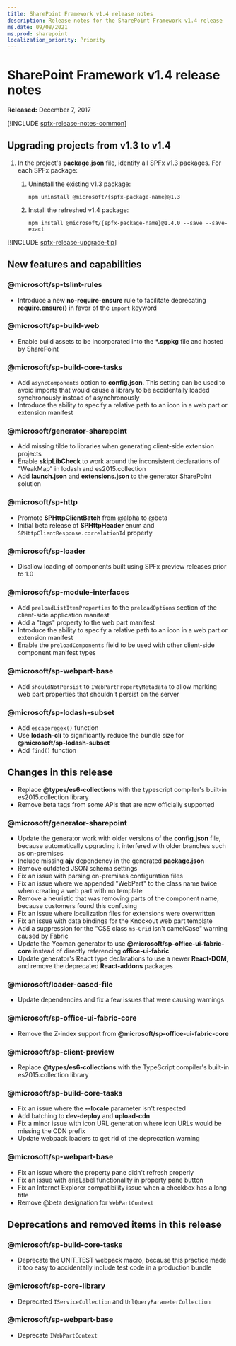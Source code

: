 ```yaml
---
title: SharePoint Framework v1.4 release notes
description: Release notes for the SharePoint Framework v1.4 release
ms.date: 09/08/2021
ms.prod: sharepoint
localization_priority: Priority
---
```

# SharePoint Framework v1.4 release notes

**Released:** December 7, 2017

[!INCLUDE [spfx-release-notes-common](../../includes/snippets/spfx-release-notes-common.md)]

## Upgrading projects from v1.3 to v1.4

1. In the project's **package.json** file, identify all SPFx v1.3 packages. For each SPFx package:
    1. Uninstall the existing v1.3 package:

        ```console
        npm uninstall @microsoft/{spfx-package-name}@1.3
        ```

    1. Install the refreshed v1.4 package:

        ```console
        npm install @microsoft/{spfx-package-name}@1.4.0 --save --save-exact
        ```

[!INCLUDE [spfx-release-upgrade-tip](../../includes/snippets/spfx-release-upgrade-tip.md)]

## New features and capabilities

### @microsoft/sp-tslint-rules

- Introduce a new **no-require-ensure** rule to facilitate deprecating **require.ensure()** in favor of the `import` keyword

### @microsoft/sp-build-web

- Enable build assets to be incorporated into the **\*.sppkg** file and hosted by SharePoint

### @microsoft/sp-build-core-tasks

- Add `asyncComponents` option to **config.json**. This setting can be used to avoid imports that would cause a library to be accidentally loaded synchronously instead of asynchronously
- Introduce the ability to specify a relative path to an icon in a web part or extension manifest

### @microsoft/generator-sharepoint

- Add missing tilde to libraries when generating client-side extension projects
- Enable **skipLibCheck** to work around the inconsistent declarations of "WeakMap" in lodash and es2015.collection
- Add **launch.json** and **extensions.json** to the generator SharePoint solution

### @microsoft/sp-http

- Promote **SPHttpClientBatch** from @alpha to @beta
- Initial beta release of **SPHttpHeader** enum and `SPHttpClientResponse.correlationId` property

### @microsoft/sp-loader

- Disallow loading of components built using SPFx preview releases prior to 1.0

### @microsoft/sp-module-interfaces

- Add `preloadListItemProperties` to the `preloadOptions` section of the client-side application manifest
- Add a "tags" property to the web part manifest
- Introduce the ability to specify a relative path to an icon in a web part or extension manifest
- Enable the `preloadComponents` field to be used with other client-side component manifest types 

### @microsoft/sp-webpart-base

- Add `shouldNotPersist` to `IWebPartPropertyMetadata` to allow marking web part properties that shouldn't persist on the server

### @microsoft/sp-lodash-subset

- Add `escaperegex()` function
- Use **lodash-cli** to significantly reduce the bundle size for **\@microsoft/sp-lodash-subset**
- Add `find()` function

## Changes in this release

- Replace **\@types/es6-collections** with the typescript compiler's built-in es2015.collection library
- Remove beta tags from some APIs that are now officially supported

### @microsoft/generator-sharepoint

- Update the generator work with older versions of the **config.json** file, because automatically upgrading it interfered with older branches such as on-premises
- Include missing **ajv** dependency in the generated **package.json**
- Remove outdated JSON schema settings
- Fix an issue with parsing on-premises configuration files
- Fix an issue where we appended "WebPart" to the class name twice when creating a web part with no template
- Remove a heuristic that was removing parts of the component name, because customers found this confusing
- Fix an issue where localization files for extensions were overwritten
- Fix an issue with data bindings for the Knockout web part template
- Add a suppression for the "CSS class `ms-Grid` isn't camelCase" warning caused by Fabric
- Update the Yeoman generator to use **\@microsoft/sp-office-ui-fabric-core** instead of directly referencing **office-ui-fabric**
- Update generator's React type declarations to use a newer **React-DOM**, and remove the deprecated **React-addons** packages

### @microsoft/loader-cased-file

- Update dependencies and fix a few issues that were causing warnings

### @microsoft/sp-office-ui-fabric-core

- Remove the Z-index support from **\@microsoft/sp-office-ui-fabric-core**

### @microsoft/sp-client-preview

- Replace **\@types/es6-collections** with the TypeScript compiler's built-in es2015.collection library

### @microsoft/sp-build-core-tasks

- Fix an issue where the **--locale** parameter isn't respected
- Add batching to **dev-deploy** and **upload-cdn**
- Fix a minor issue with icon URL generation where icon URLs would be missing the CDN prefix
- Update webpack loaders to get rid of the deprecation warning

### @microsoft/sp-webpart-base

- Fix an issue where the property pane didn't refresh properly
- Fix an issue with ariaLabel functionality in property pane button
- Fix an Internet Explorer compatibility issue when a checkbox has a long title
- Remove @beta designation for `WebPartContext`

## Deprecations and removed items in this release

### @microsoft/sp-build-core-tasks

- Deprecate the UNIT_TEST webpack macro, because this practice made it too easy to accidentally include test code in a production bundle

### @microsoft/sp-core-library

- Deprecated `IServiceCollection` and `UrlQueryParameterCollection`

### @microsoft/sp-webpart-base

- Deprecate `IWebPartContext`
